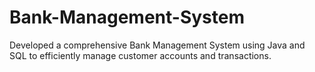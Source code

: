 # Bank-Management-System
Developed a comprehensive Bank Management System using Java and SQL to efficiently manage customer accounts and transactions.
